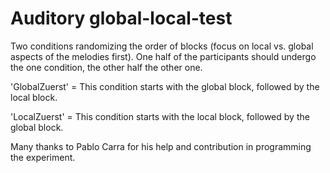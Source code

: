 # Auditory global-local-test

Two conditions randomizing the order of blocks (focus on local vs. global aspects of the melodies first). One half of the participants should undergo the one condition, the other half the other one. 

'GlobalZuerst' = This condition starts with the global block, followed by the local block.

'LocalZuerst' = This condition starts with the local block, followed by the global block.

Many thanks to Pablo Carra for his help and contribution in programming the experiment. 
